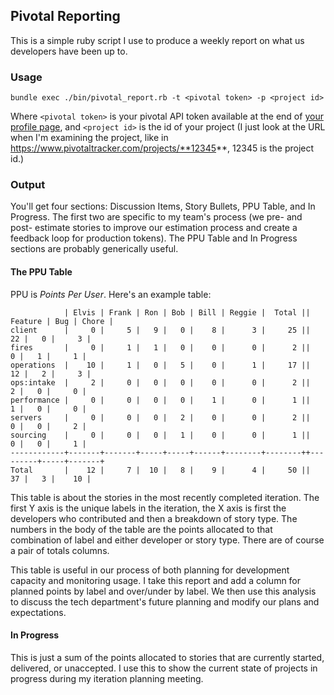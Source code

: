 ## Pivotal Reporting

This is a simple ruby script I use to produce a weekly report on what us
developers have been up to.

### Usage

    bundle exec ./bin/pivotal_report.rb -t <pivotal token> -p <project id>

Where `<pivotal token>` is your pivotal API token available at the end
of [your profile page][1], and `<project id>` is the id of your project (I
just look at the URL when I'm examining the project, like in
https://www.pivotaltracker.com/projects/**12345**, 12345 is the project
id.)


### Output

You'll get four sections: Discussion Items, Story Bullets, PPU Table,
and In Progress. The first two are specific to my team's process (we
pre- and post- estimate stories to improve our estimation process and
create a feedback loop for production tokens). The PPU Table and In
Progress sections are probably generically useful.

#### The PPU Table

PPU is *Points Per User*. Here's an example table:

                | Elvis | Frank | Ron | Bob | Bill | Reggie |  Total || Feature | Bug | Chore |
    client      |     0 |     5 |   9 |   0 |    8 |      3 |     25 ||      22 |   0 |     3 |
    fires       |     0 |     1 |   1 |   0 |    0 |      0 |      2 ||       0 |   1 |     1 |
    operations  |    10 |     1 |   0 |   5 |    0 |      1 |     17 ||      12 |   2 |     3 |
    ops:intake  |     2 |     0 |   0 |   0 |    0 |      0 |      2 ||       2 |   0 |     0 |
    performance |     0 |     0 |   0 |   0 |    1 |      0 |      1 ||       1 |   0 |     0 |
    servers     |     0 |     0 |   0 |   2 |    0 |      0 |      2 ||       0 |   0 |     2 |
    sourcing    |     0 |     0 |   0 |   1 |    0 |      0 |      1 ||       0 |   0 |     1 |
    ------------+-------+-------+-----+-----+------+--------+--------++---------+-----+-------+
    Total       |    12 |     7 |  10 |   8 |    9 |      4 |     50 ||      37 |   3 |    10 |

This table is about the stories in the most recently completed
iteration. The first Y axis is the unique labels in the iteration, the X
axis is first the developers who contributed and then a breakdown of
story type. The numbers in the body of the table are the points
allocated to that combination of label and either developer or story
type. There are of course a pair of totals columns.

This table is useful in our process of both planning for development
capacity and monitoring usage. I take this report and add a column for
planned points by label and over/under by label. We then use this
analysis to discuss the tech department's future planning and modify our
plans and expectations.

#### In Progress

This is just a sum of the points allocated to stories that are currently
started, delivered, or unaccepted. I use this to show the current state
of projects in progress during my iteration planning meeting.

[1]: https://www.pivotaltracker.com/profile
